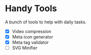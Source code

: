 # Handy Tools

A bunch of tools to help with daily tasks.

- [x] Video compression
- [x] Meta icon generator
- [x] Meta tag validator
- [ ] SVG Minifier